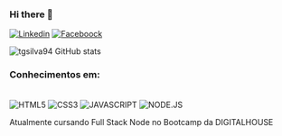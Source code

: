 ### Hi there 👋


[![Linkedin](https://img.shields.io/badge/LinkedIn-0077B5?style=for-the-badge&logo=linkedin&logoColor=white)](https://www.linkedin.com/in/tiago-felix-silva94/)
[![Faceboock](https://img.shields.io/badge/Facebook-1877F2?style=for-the-badge&logo=facebook&logoColor=white)](https://www.facebook.com/tiago.felix.750546/)

![ tgsilva94 GitHub stats](https://github-readme-stats.vercel.app/api?username=tgsilva94&show_icons=true&theme=cobalt)

### Conhecimentos em:

<div style="display: inline-block"> </br>
   <img align="center" alt="HTML5" src="https://img.shields.io/badge/HTML5-E34F26?style=for-the-badge&logo=html5&logoColor=white" />
   <img align="center" alt="CSS3" src="https://img.shields.io/badge/CSS3-1572B6?style=for-the-badge&logo=css3&logoColor=white" />
   <img align="center" alt="JAVASCRIPT" src="https://img.shields.io/badge/JavaScript-323330?style=for-the-badge&logo=javascript&logoColor=F7DF1E" />
   <img align="center" alt="NODE.JS" src="https://img.shields.io/badge/Node.js-43853D?style=for-the-badge&logo=node.js&logoColor=white" />
</div></br>
 
 Atualmente cursando Full Stack Node no Bootcamp da DIGITALHOUSE
